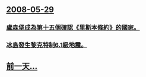 ## [2008-05-29](/zh/news/2008/05/29/index.md)

### [盧森堡成為第十五個確認《里斯本條約》的國家。](/zh/news/2008/05/29/盧森堡成為第十五個確認-里斯本條約-的國家.md)
### [冰島發生黎克特制6.1級地震。](/zh/news/2008/05/29/冰島發生黎克特制61級地震.md)
## [前一天...](/zh/news/2008/05/28/index.md)

